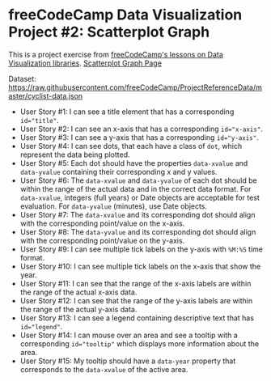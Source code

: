 # freeCodeCamp Data Visualization Project #2: Scatterplot Graph

This is a project exercise from [freeCodeCamp's lessons on Data Visualization libraries](https://www.freecodecamp.org/learn/data-visualization/data-visualization-projects/visualize-data-with-a-scatterplot-graph).
[
Scatterplot Graph Page](https://liamst19.github.io/fcc-data-visualization/2-scatterplot-graph/)

Dataset: https://raw.githubusercontent.com/freeCodeCamp/ProjectReferenceData/master/cyclist-data.json

- User Story #1: I can see a title element that has a corresponding `id="title"`.
- User Story #2: I can see an x-axis that has a corresponding `id="x-axis"`.
- User Story #3: I can see a y-axis that has a corresponding `id="y-axis"`.
- User Story #4: I can see dots, that each have a class of `dot`, which represent the data being plotted.
- User Story #5: Each dot should have the properties `data-xvalue` and `data-yvalue` containing their corresponding x and y values.
- User Story #6: The `data-xvalue` and `data-yvalue` of each dot should be within the range of the actual data and in the correct data format. For `data-xvalue`, integers (full years) or Date objects are acceptable for test evaluation. For `data-yvalue` (minutes), use Date objects.
- User Story #7: The `data-xvalue` and its corresponding dot should align with the corresponding point/value on the x-axis.
- User Story #8: The `data-yvalue` and its corresponding dot should align with the corresponding point/value on the y-axis.
- User Story #9: I can see multiple tick labels on the y-axis with `%M:%S` time format.
- User Story #10: I can see multiple tick labels on the x-axis that show the year.
- User Story #11: I can see that the range of the x-axis labels are within the range of the actual x-axis data.
- User Story #12: I can see that the range of the y-axis labels are within the range of the actual y-axis data.
- User Story #13: I can see a legend containing descriptive text that has `id="legend"`.
- User Story #14: I can mouse over an area and see a tooltip with a corresponding `id="tooltip"` which displays more information about the area.
- User Story #15: My tooltip should have a `data-year` property that corresponds to the `data-xvalue` of the active area.
